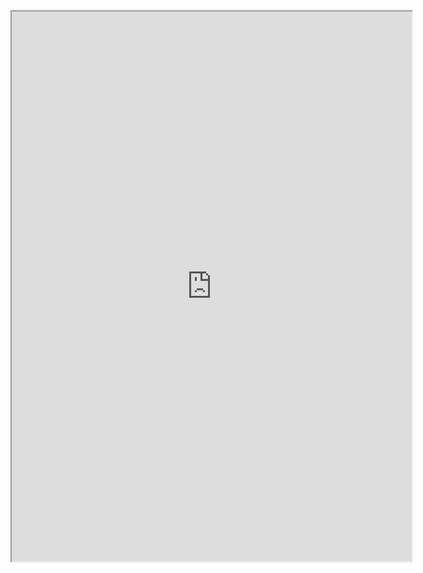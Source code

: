 <iframe src="https://drive.google.com/file/d/1FvJlft8ByJivYoZIYg_caBjXvaKILnRg/preview" width="640" height="880" allow="autoplay"></iframe>
